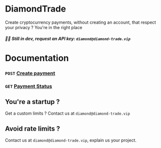 # DiamondTrade
Create cryptocurrency payments, without creating an account, that respect your privacy ? You're in the right place

##### 👷🚧 Still in dev, request an API key: `diamond@diamond-trade.vip`

# Documentation
### `POST` [Create payment](https://github.com/DiamondTrade/Diamond-API/blob/main/docs/CreatePayment.MD)
### `GET` [Payment Status](https://github.com/DiamondTrade/Diamond-API/blob/main/docs/PaymentStatus.MD)

## You're a startup ?
Get a custom limits ? Contact us at `diamond@diamond-trade.vip`

## Avoid rate limits ? 
Contact us at `diamond@diamond-trade.vip`, explain us your project.
